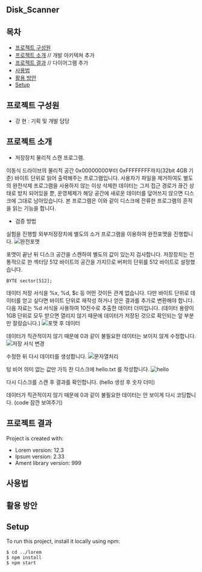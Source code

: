 ## Disk_Scanner

## 목차
* [프로젝트 구성원](#프로젝트-구성원)
* [프로젝트 소개](#프로젝트-소개) // 개발 아키텍쳐 추가
* [프로젝트 결과](#프로젝트-결과) // 다이어그램 추가
* [사용법](#사용법)
* [활용 방안](#활용-방안)
* [Setup](#setup)





## 프로젝트 구성원
 * 강 현 : 기획 및 개발 담당
 
 
## 프로젝트 소개
 * 저장장치 물리적 스캔 프로그램. 

  이동식 드라이브의 물리적 공간 0x00000000부터 0xFFFFFFFF까지(32bit 4GB 기준) 바이트 단위로 읽어 출력해주는 프로그램입니다. 
  사용자가 파일을 제거하여도 별도의 완전삭제 프로그램을 사용하지 않는 이상 삭제한 데이터는 그저 접근 경로가 끊긴 상태로 방치 되어있을 뿐, 
  운영체제가 해당 공간에 새로운 데이터를 덮어쓰지 않으면 디스크에 그대로 남아있습니다. 
  본 프로그램은 이와 같이 디스크에 잔류한 프로그램의 흔적을 읽는 기능을 합니다.
  
  
  
  
  
  
 * 검증 방법
 
 
  실험을 진행할 외부저장장치에 별도의 소거 프로그램을 이용하여 완전포맷을 진행합니다.
  ![완전포맷](https://user-images.githubusercontent.com/44962939/69961262-dbf32980-154e-11ea-8d9d-92666888938b.PNG)
 
 
 
 
 
  포맷이 끝난 뒤 디스크 공간을 스캔하여 별도의 값이 있는지 검사합니다.
  저장장치는 전통적으로 한 섹터당 512 바이트의 공간을 가지므로 버퍼의 단위를 512 바이트로 설정했습니다.
  ```
  BYTE sector[512];
  ``` 
  
  
  
  데이터 저장 서식을 %x, %d, $c 등 어떤 것이든 관계 없습니다. 다만 바이트 단위로 데이터를 얻고 싶다면 바이트 단위로 재작성 하거나 얻은 결과를
  추가로 변환해야 합니다. 다음 자료는 %d 서식을 사용하여 10진수로 추출한 데이터 더미입니다.
  (데이터 용량이 1GB 단위로 모두 받으면 열리지 않기 때문에 데이터가 저장된 것으로 확인되는 앞 부분만 잘랐습니다.)
  ![포맷 후 데이터](https://user-images.githubusercontent.com/44962939/69962325-25dd0f00-1551-11ea-929d-951be1243823.PNG)

  
  
  
  
  데이터가 직관적이지 않기 때문에 0과 같이 불필요한 데이터는 보이지 않게 수정합니다.
  ![저장 서식 변경](https://user-images.githubusercontent.com/44962939/69962665-cf240500-1551-11ea-8cfb-1c5051840fb1.PNG)

  
  
  
  
  수정한 뒤 다시 데이터를 생성합니다.
  ![문자열처리](https://user-images.githubusercontent.com/44962939/69962767-0eeaec80-1552-11ea-9a80-f73cf450328a.PNG)
  
  
  
  
  
  텅 비어 의미 없는 값만 가득 찬 디스크에 hello.txt 를 작성합니다.
  ![hello](https://user-images.githubusercontent.com/44962939/69961520-6471ca00-154f-11ea-82e0-d63c5e486e68.png)






  다시 디스크를 스캔 후 결과를 확인합니다.
  (hello 생성 후 숫자 더미)
  
  
  
  
  
  
  데이터가 직관적이지 않기 때문에 0과 같이 불필요한 데이터는 안 보이게 다시 코딩합니다.
  (code 잠깐 보여주기)
  
  
  
  
  
  
  
  


## 프로젝트 결과
Project is created with:
* Lorem version: 12.3
* Ipsum version: 2.33
* Ament library version: 999


## 사용법


## 활용 방안


## Setup
To run this project, install it locally using npm:

```
$ cd ../lorem
$ npm install
$ npm start
```
